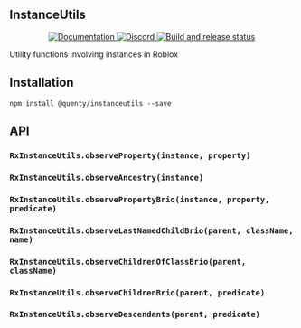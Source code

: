 ## InstanceUtils
<div align="center">
  <a href="http://quenty.github.io/api/">
    <img src="https://img.shields.io/badge/docs-website-green.svg" alt="Documentation" />
  </a>
  <a href="https://discord.gg/mhtGUS8">
    <img src="https://img.shields.io/badge/discord-nevermore-blue.svg" alt="Discord" />
  </a>
  <a href="https://github.com/Quenty/NevermoreEngine/actions">
    <img src="https://github.com/Quenty/NevermoreEngine/actions/workflows/build.yml/badge.svg" alt="Build and release status" />
  </a>
</div>

Utility functions involving instances in Roblox

## Installation
```
npm install @quenty/instanceutils --save
```

## API

### `RxInstanceUtils.observeProperty(instance, property)`

### `RxInstanceUtils.observeAncestry(instance)`

### `RxInstanceUtils.observePropertyBrio(instance, property, predicate)`

### `RxInstanceUtils.observeLastNamedChildBrio(parent, className, name)`

### `RxInstanceUtils.observeChildrenOfClassBrio(parent, className)`

### `RxInstanceUtils.observeChildrenBrio(parent, predicate)`

### `RxInstanceUtils.observeDescendants(parent, predicate)`

